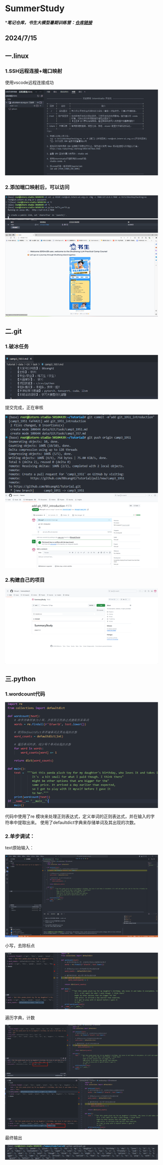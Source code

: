 # SummerStudy
************笔记仓库，书生大模型暑期训练营：[仓库链接](https://github.com/InternLM/Tutorial)***********

## 2024/7/15

## 一.linux

### 1.SSH远程连接+端口映射

使用vscode远程连接成功

![alt text](IMAGE/image-2.png)

### 2.添加端口映射后，可以访问

![alt text](IMAGE/image-7.png)
![alt text](IMAGE/image-3.png)
![alt text](IMAGE/image-4.png)


## 二.git
### 1.破冰任务

![alt text](IMAGE/image-1.png)

提交完成，正在审核

![alt text](IMAGE/image.png)
![alt text](IMAGE/image-5.png)

### 2.构建自己的项目

![alt text](IMAGE/image-6.png)


## 三.python

### 1.wordcount代码

![alt text](IMAGE/image-8.png)

代码中使用了re 模块来处理正则表达式，定义单词的正则表达式，并在输入的字符串中提取出来。
     使用了defaultdict字典来存储单词及其出现的次数。

### 2.单步调试：

text原始输入：

![alt text](IMAGE/1721050589216.jpg)

小写，去除标点

![alt text](IMAGE//1721050669515.jpg)

遍历字典，计数

![alt text](IMAGE/1721050721256.png)
![alt text](IMAGE/1721050710358.jpg)

最终输出

![alt text](IMAGE/1721050798640.jpg)




